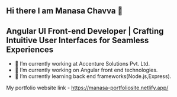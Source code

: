 ## Hi there I am Manasa Chavva 👋

## Angular UI Front-end Developer | Crafting Intuitive User Interfaces for Seamless Experiences

<ul>
   <li>🔭 I’m currently working at Accenture Solutions Pvt. Ltd. </li>
   <li>🔭 I’m currently working on Angular front end technologies.</li>
   <li>🌱 I’m currently learning back end frameworks(Node.js,Express).</li>
</ul>


 My portfolio website link - https://manasa-portfoliosite.netlify.app/
 

<!--
**manasachavva88/manasachavva88** is a ✨ _special_ ✨ repository because its `README.md` (this file) appears on your GitHub profile.

Here are some ideas to get you started:

- 🔭 I’m currently working on ...
- 🌱 I’m currently learning ...
- 👯 I’m looking to collaborate on ...
- 🤔 I’m looking for help with ...
- 💬 Ask me about ...
- 📫 How to reach me: ...
- 😄 Pronouns: ...
- ⚡ Fun fact: ...
-->
